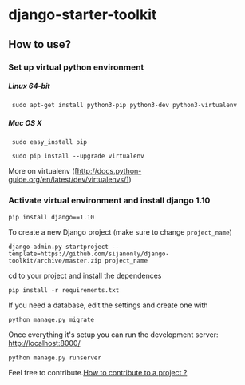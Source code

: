 # django-starter-toolkit #


## How to use? ##

### Set up virtual python environment

##### Linux 64-bit

     sudo apt-get install python3-pip python3-dev python3-virtualenv

##### Mac OS X

     sudo easy_install pip

     sudo pip install --upgrade virtualenv

More on virtualenv ([http://docs.python-guide.org/en/latest/dev/virtualenvs/])

### Activate virtual environment and install django 1.10

    pip install django==1.10

To create a new Django project (make sure to change `project_name`)

    django-admin.py startproject --template=https://github.com/sijanonly/django-toolkit/archive/master.zip project_name

cd to your project and install the dependences

    pip install -r requirements.txt

If you need a database, edit the settings and create one with
   
    python manage.py migrate

Once everything it's setup you can run the development server: [http://localhost:8000/](http://localhost:8000/)

    python manage.py runserver


Feel free to contribute.[How to contribute to a project ?](https://guides.github.com/activities/contributing-to-open-source/#contributing)
